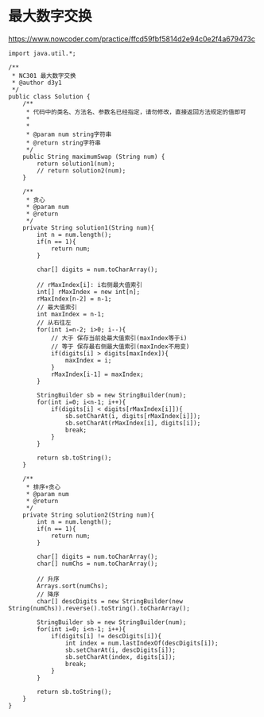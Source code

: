 # 最大数字交换
https://www.nowcoder.com/practice/ffcd59fbf5814d2e94c0e2f4a679473c

    import java.util.*;
    
    /**
     * NC301 最大数字交换
     * @author d3y1
     */
    public class Solution {
        /**
         * 代码中的类名、方法名、参数名已经指定，请勿修改，直接返回方法规定的值即可
         *
         *
         * @param num string字符串
         * @return string字符串
         */
        public String maximumSwap (String num) {
            return solution1(num);
            // return solution2(num);
        }
    
        /**
         * 贪心
         * @param num
         * @return
         */
        private String solution1(String num){
            int n = num.length();
            if(n == 1){
                return num;
            }
    
            char[] digits = num.toCharArray();
    
            // rMaxIndex[i]: i右侧最大值索引
            int[] rMaxIndex = new int[n];
            rMaxIndex[n-2] = n-1;
            // 最大值索引
            int maxIndex = n-1;
            // 从右往左
            for(int i=n-2; i>0; i--){
                // 大于 保存当前处最大值索引(maxIndex等于i)
                // 等于 保存最右侧最大值索引(maxIndex不用变)
                if(digits[i] > digits[maxIndex]){
                    maxIndex = i;
                }
                rMaxIndex[i-1] = maxIndex;
            }
    
            StringBuilder sb = new StringBuilder(num);
            for(int i=0; i<n-1; i++){
                if(digits[i] < digits[rMaxIndex[i]]){
                    sb.setCharAt(i, digits[rMaxIndex[i]]);
                    sb.setCharAt(rMaxIndex[i], digits[i]);
                    break;
                }
            }
    
            return sb.toString();
        }
    
        /**
         * 排序+贪心
         * @param num
         * @return
         */
        private String solution2(String num){
            int n = num.length();
            if(n == 1){
                return num;
            }
    
            char[] digits = num.toCharArray();
            char[] numChs = num.toCharArray();
    
            // 升序
            Arrays.sort(numChs);
            // 降序
            char[] descDigits = new StringBuilder(new String(numChs)).reverse().toString().toCharArray();
    
            StringBuilder sb = new StringBuilder(num);
            for(int i=0; i<n-1; i++){
                if(digits[i] != descDigits[i]){
                    int index = num.lastIndexOf(descDigits[i]);
                    sb.setCharAt(i, descDigits[i]);
                    sb.setCharAt(index, digits[i]);
                    break;
                }
            }
    
            return sb.toString();
        }
    }
    

